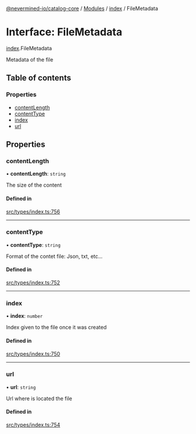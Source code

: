 [@nevermined-io/catalog-core](../README.md) / [Modules](../modules.md) / [index](../modules/index.md) / FileMetadata

# Interface: FileMetadata

[index](../modules/index.md).FileMetadata

Metadata of the file

## Table of contents

### Properties

- [contentLength](index.FileMetadata.md#contentlength)
- [contentType](index.FileMetadata.md#contenttype)
- [index](index.FileMetadata.md#index)
- [url](index.FileMetadata.md#url)

## Properties

### contentLength

• **contentLength**: `string`

The size of the content

#### Defined in

[src/types/index.ts:756](https://github.com/nevermined-io/components-catalog/blob/f49140f/lib/src/types/index.ts#L756)

___

### contentType

• **contentType**: `string`

Format of the contet file: Json, txt, etc...

#### Defined in

[src/types/index.ts:752](https://github.com/nevermined-io/components-catalog/blob/f49140f/lib/src/types/index.ts#L752)

___

### index

• **index**: `number`

Index given to the file once it was created

#### Defined in

[src/types/index.ts:750](https://github.com/nevermined-io/components-catalog/blob/f49140f/lib/src/types/index.ts#L750)

___

### url

• **url**: `string`

Url where is located the file

#### Defined in

[src/types/index.ts:754](https://github.com/nevermined-io/components-catalog/blob/f49140f/lib/src/types/index.ts#L754)
